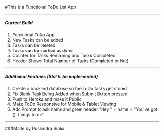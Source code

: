 #This is a Functional ToDo List App


---
##### Current Build
1. Functional ToDo App
2. New Tasks can be added
3. Tasks can be deleted
4. Tasks can be marked as done
5. Counter for Tasks Remaining and Tasks Completed
6. Header Shows Total Number of Tasks (Completed or Not)

---
##### Additional Features (Still to be implemented)
1. Create a backend database so the ToDo tasks get stored
2. Fix Blank Task Being Added when Submit Button pressed
3. Push to Heroku and make it Public
4. Make ToDo Responsive for Mobile & Tablet Viewing
5. Add Prompt to ask name and greet header "Hey " + name + "You've got () Things to do"

---

###Made by Rushindra Sinha